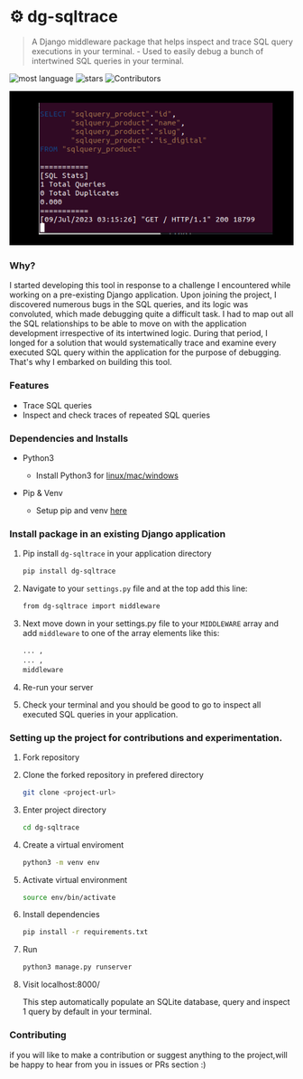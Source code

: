 # ⚙️ dg-sqltrace

> A Django middleware package that helps inspect and trace SQL query executions in your terminal. - Used to easily debug a bunch of intertwined SQL queries in your terminal.

![most language](https://img.shields.io/github/languages/top/xasterKies/dg-sqltrace?color=blue&style=for-the-badge)
![stars](https://img.shields.io/github/stars/xasterKies/dg-sqltrace?color=blue&style=for-the-badge)
![Contributors](https://img.shields.io/github/contributors/xasterKies/dg-sqltrace?color=blue&style=for-the-badge)

![Alt text](./dg-sqltrace.png "dg-sqltrace")

### Why?

I started developing this tool in response to a challenge I encountered while working on a pre-existing Django application. Upon joining the project, I discovered numerous bugs in the SQL queries, and its logic was convoluted, which made debugging quite a difficult task. I had to map out all the SQL relationships to be able to move on with the application development irrespective of its intertwined logic. During that period, I longed for a solution that would systematically trace and examine every executed SQL query within the application for the purpose of debugging. That's why I embarked on building this tool.


### Features

- Trace SQL queries
- Inspect and check traces of repeated SQL queries


### Dependencies and Installs

- Python3
  - Install Python3 for [linux/mac/windows](https://www.python.org/downloads)

- Pip & Venv
   - Setup pip and venv [here](https://packaging.python.org/en/latest/guides/installing-using-pip-and-virtual-environments/)


### Install package in an existing Django application

1. Pip install `dg-sqltrace` in your application directory

   ```bash
   pip install dg-sqltrace
   ```
2. Navigate to your `settings.py` file and at the top add this line:

   ```bash
   from dg-sqltrace import middleware
   ```

3. Next move down in your settings.py file to your `MIDDLEWARE` array and add `middleware` to one of the array elements like this:

   ```bash
   ... ,
   ... ,
   middleware
   ```
4. Re-run your server

5. Check your terminal and you should be good to go to inspect all executed SQL queries in your application.


### Setting up the project for contributions and experimentation.

1. Fork repository

2. Clone the forked repository in prefered directory

   ```bash
   git clone <project-url>
   ```

3. Enter project directory
  
   ```bash
   cd dg-sqltrace
   ```

4. Create a virtual enviroment

   ```bash
   python3 -m venv env
   ```

5. Activate virtual environment 

   ```bash
   source env/bin/activate
   ```

6. Install dependencies

   ```bash
   pip install -r requirements.txt
   ```

7. Run

    ```bash
    python3 manage.py runserver
    ```

8. Visit localhost:8000/

   This step automatically populate an SQLite database, query and inspect 1 query by default in your terminal.


### Contributing

if you will like to make a contribution or suggest anything to the project,will be happy to hear from you in issues or PRs section :)    

